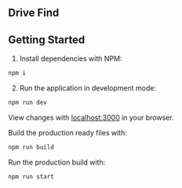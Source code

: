 Drive Find
---

## Getting Started

1. Install dependencies with NPM:
```bash
npm i
```

2. Run the application in development mode:
```bash
npm run dev
```

View changes with [localhost:3000](http://localhost:3000) in your browser.

Build the production ready files with:

```bash
npm run build
```

Run the production build with:
```bash
npm run start
```